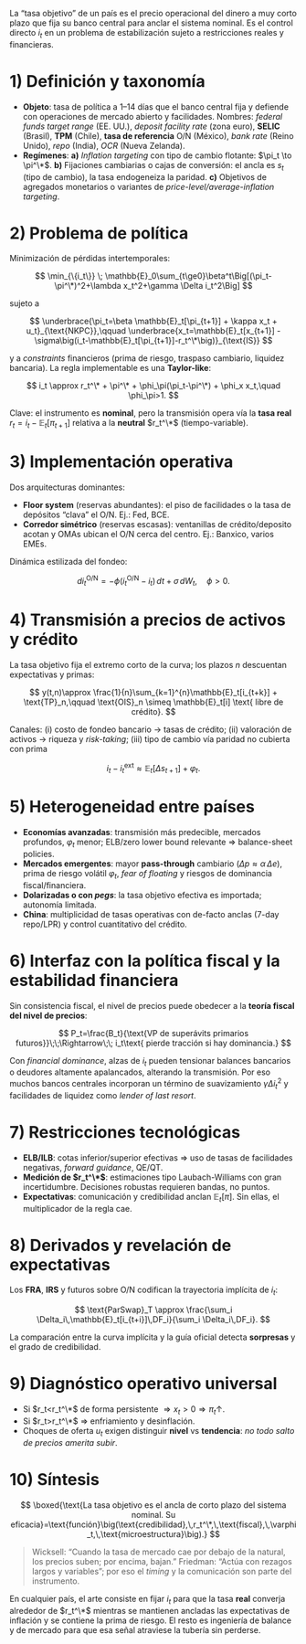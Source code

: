 La “tasa objetivo” de un país es el precio operacional del dinero a muy corto plazo que fija su banco central para anclar el sistema nominal. Es el control directo $i_t$ en un problema de estabilización sujeto a restricciones reales y financieras.

# 1) Definición y taxonomía

* **Objeto**: tasa de política a 1–14 días que el banco central fija y defiende con operaciones de mercado abierto y facilidades. Nombres: *federal funds target range* (EE. UU.), *deposit facility rate* (zona euro), **SELIC** (Brasil), **TPM** (Chile), **tasa de referencia** O/N (México), *bank rate* (Reino Unido), *repo* (India), *OCR* (Nueva Zelanda).
* **Regímenes**:
  **a)** *Inflation targeting* con tipo de cambio flotante: $\pi_t \to \pi^\*$.
  **b)** Fijaciones cambiarias o cajas de conversión: el ancla es $s_t$ (tipo de cambio), la tasa endogeneiza la paridad.
  **c)** Objetivos de agregados monetarios o variantes de *price-level/average-inflation targeting*.

# 2) Problema de política

Minimización de pérdidas intertemporales:

$$
\min_{\{i_t\}} \; \mathbb{E}_0\sum_{t\ge0}\beta^t\Big[(\pi_t-\pi^\*)^2+\lambda x_t^2+\gamma \Delta i_t^2\Big]
$$

sujeto a

$$
\underbrace{\pi_t=\beta \mathbb{E}_t[\pi_{t+1}] + \kappa x_t + u_t}_{\text{NKPC}},\qquad
\underbrace{x_t=\mathbb{E}_t[x_{t+1}] - \sigma\big(i_t-\mathbb{E}_t[\pi_{t+1}]-r_t^\*\big)}_{\text{IS}}
$$

y a *constraints* financieros (prima de riesgo, traspaso cambiario, liquidez bancaria). La regla implementable es una **Taylor-like**:

$$
i_t \approx r_t^\* + \pi^\* + \phi_\pi(\pi_t-\pi^\*) + \phi_x x_t,\quad \phi_\pi>1.
$$

Clave: el instrumento es **nominal**, pero la transmisión opera vía la **tasa real** $r_t=i_t-\mathbb{E}_t[\pi_{t+1}]$ relativa a la **neutral** $r_t^\*$ (tiempo-variable).

# 3) Implementación operativa

Dos arquitecturas dominantes:

* **Floor system** (reservas abundantes): el piso de facilidades o la tasa de depósitos “clava” el O/N. Ej.: Fed, BCE.
* **Corredor simétrico** (reservas escasas): ventanillas de crédito/deposito acotan y OMAs ubican el O/N cerca del centro. Ej.: Banxico, varios EMEs.

Dinámica estilizada del fondeo:

$$
di^{\text{O/N}}_t = -\phi\big(i^{\text{O/N}}_t - i_t\big)\,dt + \sigma\,dW_t,\quad \phi>0.
$$

# 4) Transmisión a precios de activos y crédito

La tasa objetivo fija el extremo corto de la curva; los plazos $n$ descuentan expectativas y primas:

$$
y(t,n)\approx \frac{1}{n}\sum_{k=1}^{n}\mathbb{E}_t[i_{t+k}] + \text{TP}_n,\qquad
\text{OIS}_n \simeq \mathbb{E}_t[i] \text{ libre de crédito}.
$$

Canales: (i) costo de fondeo bancario $\to$ tasas de crédito; (ii) valoración de activos $\to$ riqueza y *risk-taking*; (iii) tipo de cambio vía paridad no cubierta con prima

$$
i_t - i_t^{\text{ext}} \approx \mathbb{E}_t[\Delta s_{t+1}] + \varphi_t.
$$

# 5) Heterogeneidad entre países

* **Economías avanzadas**: transmisión más predecible, mercados profundos, $\varphi_t$ menor; ELB/zero lower bound relevante $\Rightarrow$ balance-sheet policies.
* **Mercados emergentes**: mayor **pass-through** cambiario $(\Delta p \approx \alpha\,\Delta e)$, prima de riesgo volátil $\varphi_t$, *fear of floating* y riesgos de dominancia fiscal/financiera.
* **Dolarizadas o con *pegs***: la tasa objetivo efectiva es importada; autonomía limitada.
* **China**: multiplicidad de tasas operativas con de-facto anclas (7-day repo/LPR) y control cuantitativo del crédito.

# 6) Interfaz con la política fiscal y la estabilidad financiera

Sin consistencia fiscal, el nivel de precios puede obedecer a la **teoría fiscal del nivel de precios**:

$$
P_t=\frac{B_t}{\text{VP de superávits primarios futuros}}\;\;\Rightarrow\;\; i_t\text{ pierde tracción si hay dominancia.}
$$

Con *financial dominance*, alzas de $i_t$ pueden tensionar balances bancarios o deudores altamente apalancados, alterando la transmisión. Por eso muchos bancos centrales incorporan un término de suavizamiento $\gamma \Delta i_t^2$ y facilidades de liquidez como *lender of last resort*.

# 7) Restricciones tecnológicas

* **ELB/ILB**: cotas inferior/superior efectivas $\Rightarrow$ uso de tasas de facilidades negativas, *forward guidance*, QE/QT.
* **Medición de $r_t^\*$**: estimaciones tipo Laubach-Williams con gran incertidumbre. Decisiones robustas requieren bandas, no puntos.
* **Expectativas**: comunicación y credibilidad anclan $\mathbb{E}_t[\pi]$. Sin ellas, el multiplicador de la regla cae.

# 8) Derivados y revelación de expectativas

Los **FRA**, **IRS** y futuros sobre O/N codifican la trayectoria implícita de $i_t$:

$$
\text{ParSwap}_T \approx \frac{\sum_i \Delta_i\,\mathbb{E}_t[i_{t+i}]\,DF_i}{\sum_i \Delta_i\,DF_i}.
$$

La comparación entre la curva implícita y la guía oficial detecta **sorpresas** y el grado de credibilidad.

# 9) Diagnóstico operativo universal

* Si $r_t<r_t^\*$ de forma persistente $\Rightarrow x_t>0 \Rightarrow \pi_t\uparrow$.
* Si $r_t>r_t^\*$ $\Rightarrow$ enfriamiento y desinflación.
* Choques de oferta $u_t$ exigen distinguir **nivel** vs **tendencia**: *no todo salto de precios amerita subir*.

# 10) Síntesis

$$
\boxed{\text{La tasa objetivo es el ancla de corto plazo del sistema nominal. Su eficacia}=\text{función}\big(\text{credibilidad},\,r_t^\*,\,\text{fiscal},\,\varphi_t,\,\text{microestructura}\big).}
$$

> Wicksell: “Cuando la tasa de mercado cae por debajo de la natural, los precios suben; por encima, bajan.”
> Friedman: “Actúa con rezagos largos y variables”; por eso el *timing* y la comunicación son parte del instrumento.

En cualquier país, el arte consiste en fijar $i_t$ para que la tasa **real** converja alrededor de $r_t^\*$ mientras se mantienen ancladas las expectativas de inflación y se contiene la prima de riesgo. El resto es ingeniería de balance y de mercado para que esa señal atraviese la tubería sin perderse.
